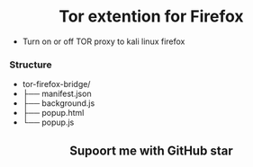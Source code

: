 <h1 align="center">
  Tor extention for Firefox
</h1>

- Turn on or off TOR proxy to kali linux firefox

### Structure

- tor-firefox-bridge/
- ├── manifest.json
- ├── background.js
- ├── popup.html
- └── popup.js




<h2 align="center">Supoort me with GitHub star</h2>

